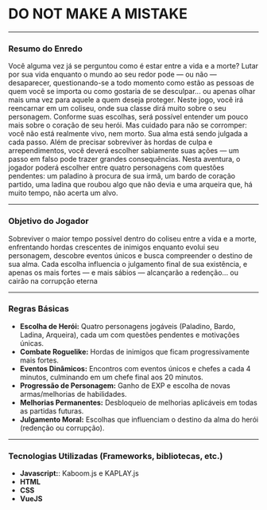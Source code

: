 # DO NOT MAKE A MISTAKE

---

### Resumo do Enredo

Você alguma vez já se perguntou como é estar entre a vida e a morte? Lutar por sua vida enquanto o mundo ao seu redor pode — ou não — desaparecer, questionando-se a todo momento como estão as pessoas de quem você se importa ou como gostaria de se desculpar... ou apenas olhar mais uma vez para aquele a quem deseja proteger. Neste jogo, você irá reencarnar em um coliseu, onde sua classe dirá muito sobre o seu personagem. Conforme suas escolhas, será possível entender um pouco mais sobre o coração de seu herói. Mas cuidado para não se corromper: você não está realmente vivo, nem morto. Sua alma está sendo julgada a cada passo. Além de precisar sobreviver às hordas de culpa e arrependimentos, você deverá escolher sabiamente suas ações — um passo em falso pode trazer grandes consequências.
Nesta aventura, o jogador poderá escolher entre quatro personagens com questões pendentes: um paladino à procura de sua irmã, um bardo de coração partido, uma ladina que roubou algo que não devia e uma arqueira que, há muito tempo, não acerta um alvo.

---

### Objetivo do Jogador

Sobreviver o maior tempo possível dentro do coliseu entre a vida e a morte, enfrentando hordas crescentes de inimigos enquanto evolui seu personagem, descobre eventos únicos e busca compreender o destino de sua alma.
Cada escolha influencia o julgamento final de sua existência, e apenas os mais fortes — e mais sábios — alcançarão a redenção... ou cairão na corrupção eterna

---

### Regras Básicas

* **Escolha de Herói:** Quatro personagens jogáveis (Paladino, Bardo, Ladina, Arqueira), cada um com questões pendentes e motivações únicas.
* **Combate Roguelike:** Hordas de inimigos que ficam progressivamente mais fortes.
* **Eventos Dinâmicos:** Encontros com eventos únicos e chefes a cada 4 minutos, culminando em um chefe final aos 20 minutos.
* **Progressão de Personagem:** Ganho de EXP e escolha de novas armas/melhorias de habilidades.
* **Melhorias Permanentes:** Desbloqueio de melhorias aplicáveis em todas as partidas futuras.
* **Julgamento Moral:** Escolhas que influenciam o destino da alma do herói (redenção ou corrupção).

---

### Tecnologias Utilizadas (Frameworks, bibliotecas, etc.)
*   **Javascript:**: Kaboom.js e KAPLAY.js
*   **HTML**
*   **CSS**
*   **VueJS**


